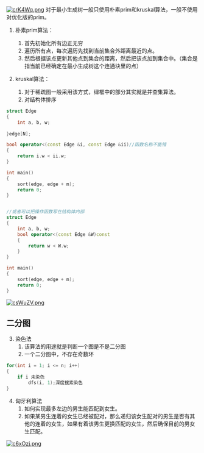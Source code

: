 [![crK4Wq.png](https://z3.ax1x.com/2021/04/13/crK4Wq.png)](https://imgtu.com/i/crK4Wq)
对于最小生成树一般只使用朴素prim和kruskal算法，一般不使用对优化版的prim。

1. 朴素prim算法：
    1. 首先初始化所有边正无穷
    2. 遍历所有点，每次遍历先找到当前集合外距离最近的点。
    3. 然后根据该点更新其他点到集合的距离，然后把该点加到集合中。（集合是指当前已经确定在最小生成树这个连通块里的点）

2. kruskal算法：
    1. 对于稀疏图一般采用该方式，绿框中的部分其实就是并查集算法。
    2. 对结构体排序


```cpp
struct Edge
{
    int a, b, w;
    
}edge[N];

bool operator<(const Edge &i, const Edge &ii)//函数名称不能错
{
    return i.w < ii.w;
}

int main()
{
    sort(edge, edge + m);
    return 0;
}


//或者可以把操作函数写在结构体内部
struct Edge
{
    int a, b, w;
    bool operator<(const Edge &W)const
    {
        return w < W.w;
    }
}

int main()
{
    sort(edge, edge + m);
    return 0;
}
```

[![csWuZV.png](https://z3.ax1x.com/2021/04/13/csWuZV.png)](https://imgtu.com/i/csWuZV)

## 二分图 ##
3. 染色法
    1. 该算法的用途就是判断一个图是不是二分图
    2. 一个二分图中，不存在奇数环
```cpp
for(int i = 1; i <= n; i++)
{
    if i 未染色
        dfs(i, 1);深度搜索染色
}
```
4. 匈牙利算法
	1. 如何实现最多左边的男生能匹配到女生。
	2. 如果某男生连着的女生已经被配对，那么递归该女生配对的男生是否有其他的连着的女生，如果有着该男生更换匹配的女生，然后确保目前的男女生匹配。

[![c6xOzj.png](https://z3.ax1x.com/2021/04/14/c6xOzj.png)](https://imgtu.com/i/c6xOzj)